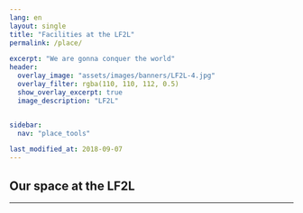 ```yaml
---
lang: en
layout: single
title: "Facilities at the LF2L"
permalink: /place/

excerpt: "We are gonna conquer the world"
header:  
  overlay_image: "assets/images/banners/LF2L-4.jpg" 
  overlay_filter: rgba(110, 110, 112, 0.5)
  show_overlay_excerpt: true 
  image_description: "LF2L"


sidebar:
  nav: "place_tools"

last_modified_at: 2018-09-07
---
```


## Our space at the LF2L
--- 


